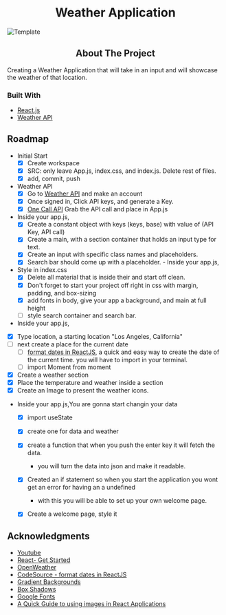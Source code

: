 <h1 style="text-align:center">
    Weather Application
</h1>

![Template](/Users/heygilly/ideaProjects/Personal-React/Assets/templateHeader.png)

<!-- ABOUT THE PROJECT -->
<h2 style="text-align:center">About The Project</h2>
Creating a Weather Application that will take in an input and will showcase the weather of that location. 

### Built With
* [React.js](https://reactjs.org/)
* [Weather API](https://openweathermap.org/)

<!-- ROADMAP -->
## Roadmap

- Initial Start
  - [X] Create workspace
  - [X] SRC: only leave App.js, index.css, and index.js. Delete rest of files. 
  - [X] add, commit, push
- Weather API
  - [X] Go to [Weather API](https://openweathermap.org/) and make an account
  - [X] Once signed in, Click API keys, and generate a Key. 
  - [X] [One Call API](https://openweathermap.org/api/one-call-api) Grab the API call and place in App.js
- Inside your app.js,
  - [X] Create a constant object with keys (keys, base) with value of (API Key, API call)
  - [X] Create a main, with a section container that holds an input type for text. 
  - [X] Create an input with specific class names and placeholders. 
  - [X] Search bar should come up with a placeholder. - Inside your app.js,
- Style in index.css
  - [X] Delete all material that is inside their and start off clean. 
  - [X] Don't forget to start your project off right in css with margin, padding, and box-sizing 
  - [X] add fonts in body, give your app a background, and main at full height
  - [ ] style search container and search bar. 
- Inside your app.js,
- [X] Type location, a starting location "Los Angeles, California"
- [ ] next create a place for the current date
  - [ ] [format dates in ReactJS](https://codesource.io/how-to-format-dates-in-reactjs/), a quick and easy way to create the date 
    of the current time. you will have to import in your terminal. 
  - [ ] import Moment from moment
- [X] Create a weather section
- [X] Place the temperature and weather inside a section
- [X] Create an Image to present the weather icons. 
- Inside your app.js,You are gonna start changin your data
  - [X] import useState
  - [X] create one for data and weather
  - [X] create a function that when you push the enter key it will fetch the data. 
    - you will turn the data into json and make it readable.
  - [X] Created an if statement so when you start the application you wont get an error for having an a undefined
    - with this you will be able to set up your own welcome page. 
  - [X] Create a welcome page, style it




<!-- ACKNOWLEDGMENTS -->
## Acknowledgments
* [Youtube](https://youtube.com)
* [React- Get Started](https://reactjs.org/docs/getting-started.html)
* [OpenWeather](https://openweathermap.org/)
* [CodeSource - format dates in ReactJS](https://codesource.io/how-to-format-dates-in-reactjs/)
* [Gradient Backgrounds](https://cssgradient.io/gradient-backgrounds/)
* [Box Shadows](https://getcssscan.com/css-box-shadow-examples)
* [Google Fonts](https://fonts.google.com/?vfonly=true)
* [A Quick Guide to using images in React Applications](https://unclebigbay.com/react-images)
